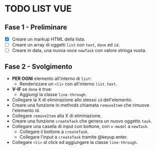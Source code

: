 <!-- Esercizio di oggi: Vue To Do List
nome repo: vue-todolist
Descrizione:
Rifare l'esercizio della to do list.
Questa volta però ogni todo sarà un oggetto, formato da almeno due proprietà:
- text, una stringa che indica il testo del todo
- done, un booleano (true/false) che indica se il todo è stato fatto oppure no
MILESTONE 1
Stampare all'interno di una lista HTML un item per ogni todo.
Se la proprietà done è uguale a true, visualizzare il testo del todo sbarrato.
MILESTONE 2
Visualizzare a fianco ad ogni item ha una "x": cliccando su di essa, il todo viene rimosso dalla lista.
MILESTONE 3
Predisporre un campo di input testuale e un pulsante "aggiungi": cliccando sul pulsante, il testo digitato viene letto e utilizzato per creare un nuovo todo, che quindi viene aggiunto alla lista dei todo esistenti.
Bonus:
1- oltre al click sul pulsante, intercettare anche il tasto ENTER per aggiungere il todo alla lista
2- cliccando sul testo dell'item, invertire il valore della proprietà done del todo corrispondente (se done era uguale a false, impostare true e viceversa)
SUPERBONUS
Inseriamo un filtro per cercare all'interno dei task -->


# TODO LIST VUE
## Fase 1 - Preliminare
- [x] Creare un markup HTML della lista.
- [ ] Creare un array di oggetti `list` con `text`, `done` ed `id`.
- [ ] Creare in data, una nuvoa voce `newTask` con valore stringa vuota.

## Fase 2 - Svolgimento
- **PER OGNI** elemento all'interno di `list`:
    - Renderizzare un `<li>` con all'interno `list.text`.
- **V-IF** se `done` è true:
    - Aggiungi la classe `line-through`.
- Collegare la X di eliminazione allo stesso `id` dell'elemento.
- Creare una funzione in methods chiamata `removeItem` che rimuove l'elemento id.
- Collegare `removeItem` alla X di eliminazione.
- Creare una funzione `createTask` che genera un nuovo oggetto `task`.
- Collegare una casella di input con bottone, con `v-model` a `newTask`.
    - Collegare il bottone a `createTask`.
    - Collegare l'input a `createTask` tramite @keyup.enter.
- Collegare `<li>` al click ed aggiungere la classe `line-through`.